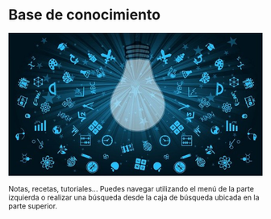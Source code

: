 # Base de conocimiento

![Image KB](GNU-linux/media/learning-3245793_640.jpg)

Notas, recetas, tutoriales... Puedes navegar utilizando el menú de la parte izquierda o realizar una búsqueda desde la caja de búsqueda ubicada en la parte superior.